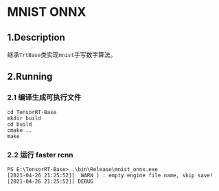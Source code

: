 # MNIST ONNX

## 1.Description

继承`TrtBase`类实现`mnist`手写数字算法。

## 2.Running

### 2.1 编译生成可执行文件

```shell
cd TensorRT-Base
mkdir build
cd build
cmake ..
make
```

### 2.2 运行 faster rcnn

```shell
PS E:\TensorRT-Base> .\bin\Release\mnist_onnx.exe
[2021-04-26 21:25:52][  WARN ] : empty engine file name, skip save!
[2021-04-26 21:25:52][ DEBUG 